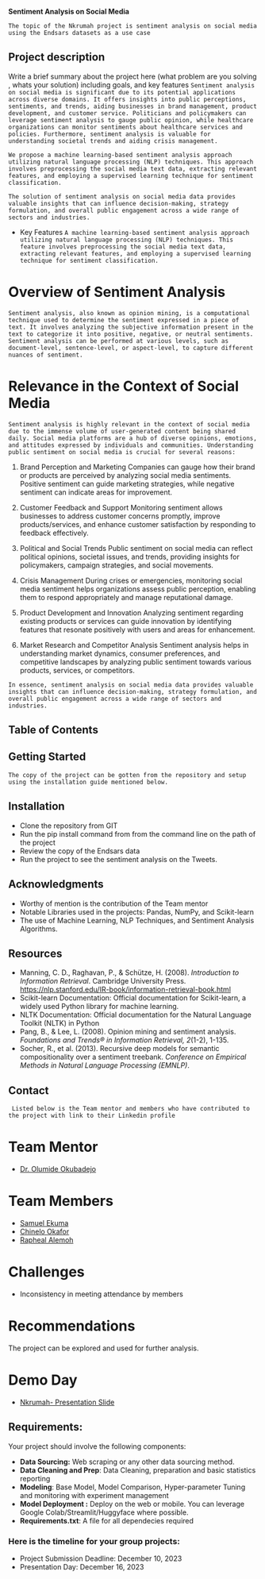 **Sentiment Analysis on Social Media**

```The topic of the Nkrumah project is sentiment analysis on social media using the Endsars datasets as a use case```

## Project description 
Write a brief summary about the project here (what problem are you solving , whats your solution) including goals, and key features
```Sentiment analysis on social media is significant due to its potential applications across diverse domains. It offers insights into public perceptions, sentiments, and trends, aiding businesses in brand management, product development, and customer service. Politicians and policymakers can leverage sentiment analysis to gauge public opinion, while healthcare organizations can monitor sentiments about healthcare services and policies. Furthermore, sentiment analysis is valuable for understanding societal trends and aiding crisis management.```

```We propose a machine learning-based sentiment analysis approach utilizing natural language processing (NLP) techniques. This approach involves preprocessing the social media text data, extracting relevant features, and employing a supervised learning technique for sentiment classification.```

```The solution of sentiment analysis on social media data provides valuable insights that can influence decision-making, strategy formulation, and overall public engagement across a wide range of sectors and industries.```

- Key Features 
```A machine learning-based sentiment analysis approach utilizing natural language processing (NLP) techniques. This feature involves preprocessing the social media text data, extracting relevant features, and employing a supervised learning technique for sentiment classification.```

# Overview of Sentiment Analysis

```Sentiment analysis, also known as opinion mining, is a computational technique used to determine the sentiment expressed in a piece of text. It involves analyzing the subjective information present in the text to categorize it into positive, negative, or neutral sentiments. Sentiment analysis can be performed at various levels, such as document-level, sentence-level, or aspect-level, to capture different nuances of sentiment.```

# Relevance in the Context of Social Media

```Sentiment analysis is highly relevant in the context of social media due to the immense volume of user-generated content being shared daily. Social media platforms are a hub of diverse opinions, emotions, and attitudes expressed by individuals and communities. Understanding public sentiment on social media is crucial for several reasons:```

1. Brand Perception and Marketing
   Companies can gauge how their brand or products are perceived by analyzing social media sentiments. Positive sentiment can guide marketing strategies, while negative sentiment can indicate areas for improvement.

2. Customer Feedback and Support
   Monitoring sentiment allows businesses to address customer concerns promptly, improve products/services, and enhance customer satisfaction by responding to feedback effectively.

3. Political and Social Trends
    Public sentiment on social media can reflect political opinions, societal issues, and trends, providing insights for policymakers, campaign strategies, and social movements.

4. Crisis Management
   During crises or emergencies, monitoring social media sentiment helps organizations assess public perception, enabling them to respond appropriately and manage reputational damage.

5. Product Development and Innovation
   Analyzing sentiment regarding existing products or services can guide innovation by identifying features that resonate positively with users and areas for enhancement.

6. Market Research and Competitor Analysis
   Sentiment analysis helps in understanding market dynamics, consumer preferences, and competitive landscapes by analyzing public sentiment towards various products, services, or competitors.

```In essence, sentiment analysis on social media data provides valuable insights that can influence decision-making, strategy formulation, and overall public engagement across a wide range of sectors and industries.```


## Table of Contents

## Getting Started 
```The copy of the project can be gotten from the repository and setup using the installation guide mentioned below.```


## Installation

- Clone the repository from GIT
- Run the pip install command from from the command line on the path of the project
- Review the copy of the Endsars data 
- Run the project to see the sentiment analysis on the Tweets.


## Acknowledgments

- Worthy of mention is the contribution of the Team mentor
- Notable Libraries used in the projects: Pandas, NumPy, and Scikit-learn
- The use of Machine Learning, NLP Techniques, and Sentiment Analysis Algorithms.

## Resources

- Manning, C. D., Raghavan, P., & Schütze, H. (2008). *Introduction to Information Retrieval*. Cambridge University Press. https://nlp.stanford.edu/IR-book/information-retrieval-book.html
- Scikit-learn Documentation: Official documentation for Scikit-learn, a widely used Python library for machine learning.
- NLTK Documentation: Official documentation for the Natural Language Toolkit (NLTK) in Python
- Pang, B., & Lee, L. (2008). Opinion mining and sentiment analysis. *Foundations and Trends® in Information Retrieval, 2*(1-2), 1-135.
- Socher, R., et al. (2013). Recursive deep models for semantic compositionality over a sentiment treebank. *Conference on Empirical Methods in Natural Language Processing (EMNLP)*.

## Contact
``` Listed below is the Team mentor and members who have contributed to the project with link to their Linkedin profile```

# Team Mentor
-	[Dr. Olumide Okubadejo](https://www.linkedin.com/in/olumide-okubadejo)

# Team Members
-	[Samuel Ekuma](https://www.linkedin.com/in/samuelekuma)
-	[Chinelo Okafor](https://www.linkedin.com/in/chinelo-okafor)
-	[Rapheal Alemoh](https://www.linkedin.com/in/alemoh-rapheal-baja/)

# Challenges

- Inconsistency in meeting attendance by members

# Recommendations 

The project can be explored and used for further analysis.

# Demo Day

- [Nkrumah- Presentation Slide](https://docs.google.com/presentation/d/1aEVFr4BSqaqQTu6ILqO6AFS8llTvQjcq/edit?usp=sharing&ouid=101707773297919737419&rtpof=true&sd=true)

## Requirements:
Your project should involve the following components:
- **Data Sourcing:** Web scraping or any other data sourcing method.
- **Data Cleaning and Prep**: Data Cleaning, preparation and basic statistics reporting
- **Modeling**: Base Model, Model Comparison, Hyper-parameter Tuning and monitoring with experiment management
- **Model Deployment :** Deploy on the web or mobile. You can leverage Google Colab/Streamlit/Huggyface where possible.
- **Requirements.txt**: A file for all dependecies required

### Here is the timeline for your group projects:
- Project Submission Deadline: December 10, 2023
- Presentation Day: December 16, 2023
